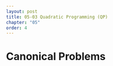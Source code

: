 ```yaml
---
layout: post
title: 05-03 Quadratic Programming (QP)
chapter: "05"
order: 4
---
```


# Canonical Problems